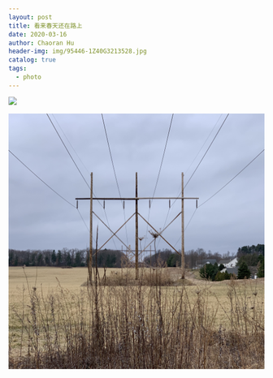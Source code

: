 ```yaml
---
layout: post
title: 看来春天还在路上
date: 2020-03-16
author: Chaoran Hu
header-img: img/95446-1Z40G3213528.jpg
catalog: true
tags:
  - photo
---
```


![](/photo/IMG_7459.JGP)

![](/photo/IMG_9901.JPG)
